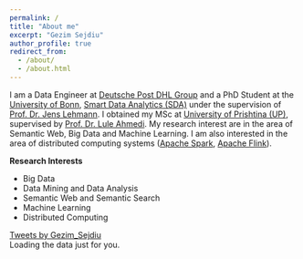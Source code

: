 ```yaml
---
permalink: /
title: "About me"
excerpt: "Gezim Sejdiu"
author_profile: true
redirect_from: 
  - /about/
  - /about.html
---
```


I am a Data Engineer at <a href='https://www.dpdhl.jobs/data-science'>Deutsche Post DHL Group</a> and a PhD Student at the [University of Bonn](https://www.uni-bonn.de/), [Smart Data Analytics (SDA)](http://sda.tech) under the supervision of [Prof. Dr. Jens Lehmann](http://jens-lehmann.org/). I obtained my MSc at [University of Prishtina (UP)](http://uni-pr.edu/), supervised by [Prof. Dr. Lule Ahmedi](http://luleahmedi.uni-pr.edu/). My research interest are in the area of Semantic Web, Big Data and Machine Learning. I am also interested in the area of distributed computing systems ([Apache Spark](http://spark.apache.org/), [Apache Flink](http://flink.apache.org/)).

  <article>
    <div>
      <div class="twoCol1">
        <div >
<p><strong>Research Interests</strong>
<ul>
<li>Big Data</li>
<li>Data Mining and Data Analysis</li>
<li>Semantic Web and Semantic Search</li>
<li>Machine Learning</li>
<li>Distributed Computing</li>
</ul></p>
        </div>
      </div>
      <div class="twoCol2">
      <a class="twitter-timeline" data-width="500" data-height="400" data-theme="light" href="https://twitter.com/Gezim_Sejdiu?ref_src=twsrc%5Etfw">Tweets by Gezim_Sejdiu</a> <script async src="https://platform.twitter.com/widgets.js" charset="utf-8"></script>
      </div>
    </div>
  </article>

<!-- Prepare a container for your calendar. -->
<div class="calendar">
    <!-- Loading stuff -->
    Loading the data just for you.
</div>

<script>
    GitHubCalendar(".calendar", "GezimSejdiu", {responsive:true});
</script>
